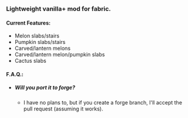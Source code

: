 ### Lightweight vanilla+ mod for fabric.

#### Current Features:
- Melon slabs/stairs
- Pumpkin slabs/stairs
- Carved/lantern melons
- Carved/lantern melon/pumpkin slabs
- Cactus slabs

#### F.A.Q.:
- ##### Will you port it to forge?
    - I have no plans to, but if you create a forge branch, I'll accept the pull request (assuming it works).
